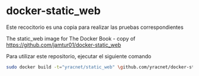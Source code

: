 docker-static_web
=================

Este recocitorio es una copia para realizar las pruebas correspondientes

The static_web image for The Docker Book - copy of https://github.com/jamtur01/docker-static_web

Para utilizar este repositorio, ejecutar el siguiente comando

```bash
sudo docker build -t="yracnet/static_web" \github.com/yracnet/docker-static_web
```
